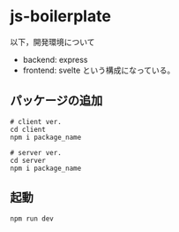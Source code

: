# js-boilerplate

以下，開発環境について
- backend: express
- frontend: svelte
という構成になっている。

## パッケージの追加
```
# client ver.
cd client
npm i package_name

# server ver.
cd server
npm i package_name
```

## 起動
```
npm run dev
```


